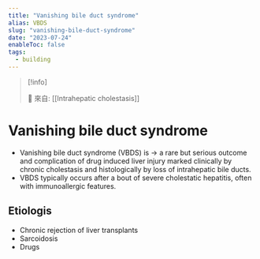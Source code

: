 ```yaml
---
title: "Vanishing bile duct syndrome"
alias: VBDS
slug: "vanishing-bile-duct-syndrome"
date: "2023-07-24"
enableToc: false
tags:
  - building
---
```


> [!info]
>
> 🌱 來自: [[Intrahepatic cholestasis]]

# Vanishing bile duct syndrome

- Vanishing bile duct syndrome (VBDS) is → a rare but serious outcome and complication of drug induced liver injury marked clinically by chronic cholestasis and histologically by loss of intrahepatic bile ducts.
- VBDS typically occurs after a bout of severe cholestatic hepatitis, often with immunoallergic features.

## Etiologis

- Chronic rejection of liver transplants
- Sarcoidosis
- Drugs
